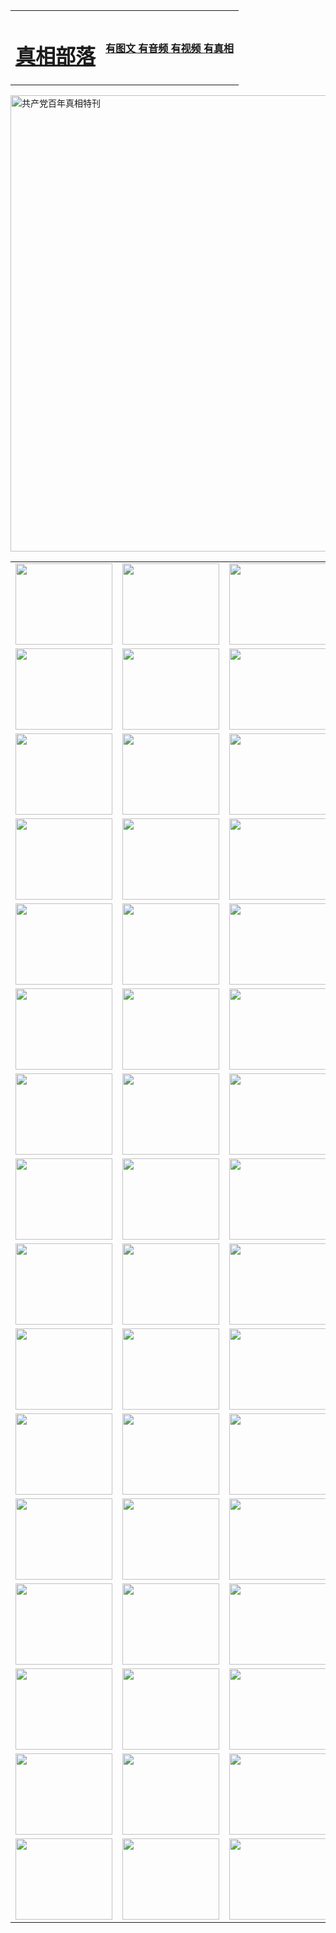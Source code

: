<table>
<tr>

<td>
	<H1><a href="http://34.from-nj.com/zx/">真相部落</a></H1>
</td>
<td>
	<H4><a href="http://34.from-nj.com1/zx/">有图文 有音频 有视频 有真相</a></H4>
</td>
</tr>
</table>

 <div ><a href="http://34.from-nj.com/zx/bngcd/"><img src="http://34.from-nj.com/zx/bngcd/gcdbnzx.jpg" width="730"  border="0" alt="共产党百年真相特刊"></a></div>

<table>
<tr>
	<td><a href="http://97.scrapping.cc/xtr/107/"><img  src ="http://97.scrapping.cc/pic/2017/02/107.jpg" width="155px" height="130px"></a></td>
	<td><a href="http://97.scrapping.cc/xtr/829/"><img src ="http://97.scrapping.cc/pic/2017/02/829.jpg" width="155px" height="130px"></a></td>
	<td><a href="http://97.scrapping.cc/xtr/69/"><img  src ="http://97.scrapping.cc/pic/2017/02/69.jpg" width="155px" height="130px"></a></td>
	<td><a href="http://97.scrapping.cc/xtr/99/"><img  src ="http://97.scrapping.cc/pic/2017/02/99.jpg" width="155px" height="130px"></a></td>
</tr>
<tr>
	<td><a href="http://97.scrapping.cc/xtr/40/"><img  src ="http://97.scrapping.cc/pic/2017/02/40.jpg" width="155px" height="130px"></a></td>
	<td><a href="http://97.scrapping.cc/xtr/20/"><img  src ="http://97.scrapping.cc/pic/2017/02/20.jpg" width="155px" height="130px"></a></td>
	<td><a href="http://97.scrapping.cc/xtr/81/"><img  src ="http://97.scrapping.cc/pic/2017/02/81.jpg" width="155px" height="130px"></a></td>
	<td><a href="http://97.scrapping.cc/xtr/2/"><img  src ="http://97.scrapping.cc/pic/2017/02/2.jpg" width="155px" height="130px"></a></td>
</tr>
<tr>
	<td><a href="http://97.scrapping.cc/xtr/86/"><img  src ="http://97.scrapping.cc/pic/2017/02/86.jpg" width="155px" height="130px"></a></td>
	<td><a href="http://97.scrapping.cc/xtr/109/"><img  src ="http://97.scrapping.cc/pic/2017/02/109.jpg" width="155px" height="130px"></a></td>
	<td><a href="http://97.scrapping.cc/xtr/1378/"><img  src ="http://97.scrapping.cc/pic/2017/02/1378.jpg" width="155px" height="130px"></a></td>
	<td><a href="http://97.scrapping.cc/xtr/57/"><img  src ="http://97.scrapping.cc/pic/2017/02/57.jpg" width="155px" height="130px"></a></td>
</tr>
<tr>
	<td><a href="http://97.scrapping.cc/xtr/1219/"><img  src ="http://97.scrapping.cc/pic/2017/02/1219.jpg" width="155px" height="130px"></a></td>
	<td><a href="http://97.scrapping.cc/xtr/1220/"><img  src ="http://97.scrapping.cc/pic/2017/02/1220.jpg" width="155px" height="130px"></a></td>
	<td><a href="http://97.scrapping.cc/xtr/1221/"><img  src ="http://97.scrapping.cc/pic/2017/02/1221.jpg" width="155px" height="130px"></a></td>
	<td><a href="http://97.scrapping.cc/xtr/51/"><img  src ="http://97.scrapping.cc/pic/2017/02/51.jpg" width="155px" height="130px"></a></td>
</tr>
<tr>
	<td><a href="http://97.scrapping.cc/xtr/1055/"><img  src ="http://97.scrapping.cc/pic/2017/02/1055.jpg" width="155px" height="130px"></a></td>
	<td><a href="http://97.scrapping.cc/xtr/611/"><img  src ="http://97.scrapping.cc/pic/2017/02/611.jpg" width="155px" height="130px"></a></td>
	<td><a href="http://97.scrapping.cc/xtr/1121/"><img  src ="http://97.scrapping.cc/pic/2017/02/1121.jpg" width="155px" height="130px"></a></td>
	<td><a href="http://97.scrapping.cc/xtr/610/"><img  src ="http://97.scrapping.cc/pic/2017/02/610.jpg" width="155px" height="130px"></a></td>
</tr>
<tr>
	<td><a href="http://97.scrapping.cc/xtr/1128/"><img  src ="http://97.scrapping.cc/pic/2017/02/1128.jpg" width="155px" height="130px"></a></td>
	<td><a href="http://97.scrapping.cc/xtr/1395/"><img  src ="http://97.scrapping.cc/pic/2017/02/1406.jpg" width="155px" height="130px"></a></td>
	<td><a href="http://97.scrapping.cc/xtr/1407/"><img  src ="http://97.scrapping.cc/pic/2017/02/1407.jpg" width="155px" height="130px"></a></td>
	<td><a href="http://97.scrapping.cc/xtr/934/"><img  src ="http://97.scrapping.cc/pic/2017/02/934.jpg" width="155px" height="130px"></a></td>
</tr>
<tr>
	<td><a href="http://97.scrapping.cc/xtr/641/"><img  src ="http://97.scrapping.cc/pic/2017/02/641.jpg" width="155px" height="130px"></a></td>
	<td><a href="http://97.scrapping.cc/xtr/949/"><img  src ="http://97.scrapping.cc/pic/2017/02/949.jpg" width="155px" height="130px"></a></td>
	<td><a href="http://97.scrapping.cc/xtr/112/"><img  src ="http://97.scrapping.cc/pic/2017/02/112.jpg" width="155px" height="130px"></a></td>
	<td><a href="http://97.scrapping.cc/xtr/812/"><img  src ="http://97.scrapping.cc/pic/2017/02/812.jpg" width="155px" height="130px"></a></td>
</tr>
<tr>
	<td><a href="http://97.scrapping.cc/xtr/103/"><img  src ="http://97.scrapping.cc/pic/2017/02/103.jpg" width="155px" height="130px"></a></td>
	<td><a href="http://97.scrapping.cc/xtr/3/"><img  src ="http://97.scrapping.cc/pic/2017/02/3.jpg" width="155px" height="130px"></a></td>
	<td><A href="http://97.scrapping.cc/mp4/zx/2015/11/Lkmtt.mp4" target="_blank" title="莲开满天庭"><img  src="http://97.scrapping.cc/pic/2015/11/Lkmtt3480_jssor.jpg"  width="155px" height="130px"></A></td>
	<td><A href="http://97.scrapping.cc/mp4/zx/2015/11/2013513.mp4" target="_blank" title="飞旋的法轮"><img  src="http://97.scrapping.cc/pic/2015/11/falun480_jssor.jpg"  width="155px" height="130px"></A></td>
</tr>
<tr>
	<td><A href="http://97.scrapping.cc/mp4/zx/2015/11/NYParade.mp4" target="_blank" title="2004年4月10日法轮功纽约大游行"><img  src="http://97.scrapping.cc/pic/2015/11/nyparade480_jssor.jpg"  width="155px" height="130px"></A></td>
	<td><A href="http://97.scrapping.cc/mp4/news617/2015/05/WEB_s28093.mp4" target="_blank" title="2015年世界法轮大法日特别报导"><img  src="http://97.scrapping.cc/pic/2015/11/p6752711a666997037_jssor.jpg"  width="155px" height="130px"></A></td>
	<td><A href="http://97.scrapping.cc/mp4/news829/2015/11/30211_326650.mp4" target="_blank" title="沧州绑架案连审四天 民众抹泪称审好人"><img  src="http://97.scrapping.cc/pic/2015/11/changzhou2480_jssor.jpg"  width="155px" height="130px"></A></td>
	<td><A href="http://97.scrapping.cc/mp4/mhph/2015/10/changzhou.mp4" target="_blank" title="沧州真相--狮城血泪"><img  src="http://97.scrapping.cc/pic/2015/11/changzhou480_jssor.jpg"  width="155px" height="130px"></A></td>
</tr>
<tr>
	<td><A href="http://97.scrapping.cc/mp4/mhjd/mhjd_55.mp4" target="_blank" title="正义律师与无罪辩护"><img  src="http://97.scrapping.cc/pic/2015/11/wzbh480_jssor.jpg"  width="155px" height="130px"></A></td>
	<td><A href="http://97.scrapping.cc/mp4/zx/2015/11/layerkcs.mp4" target="_blank" title="中国的良心--高智晟律师"><img  src="http://97.scrapping.cc/pic/2015/11/layerkcs2480_jssor.jpg"  width="155px" height="130px"></A></td>
	<td><A href="http://97.scrapping.cc/mp4/mhph/2015/10/szxl.mp4" target="_blank" title="神州血泪--北京、大庆、广东、哈尔滨"><img  src="http://97.scrapping.cc/pic/2015/11/szxl480_jssor.jpg"  width="155px" height="130px"></A></td>
	<td><A href="http://97.scrapping.cc/mp4/zx/2015/11/TangShanFFXS.mp4" target="_blank" title="真相纪录片：凤凰新生"><img  src="http://97.scrapping.cc/pic/2015/11/fhxs2480_jssor.jpg"  width="155px" height="130px"></A></td>
</tr>
<tr>
	<td><A href="http://97.scrapping.cc/mp4/zx/2015/11/jidong.mp4" target="_blank" title="冀东监狱的罪恶"><img  src="http://97.scrapping.cc/pic/2015/11/jidong480_jssor.jpg"  width="155px" height="130px"></A></td>
	<td><A href="http://97.scrapping.cc/mp4/mhph/2015/10/tangshan.mp4" target="_blank" title="凤凰血泪"><img  src="http://97.scrapping.cc/pic/2015/11/tangshan480_jssor.jpg"  width="155px" height="130px"></A>
					</div></td>
	<td>	<A href="http://97.scrapping.cc/mp4/mhph/2015/10/zfxtzxl.mp4" target="_blank" title="政法系统罪行录--唐山篇"><img  src="http://97.scrapping.cc/pic/2015/11/zfxtzxl480_jssor.jpg"  width="155px" height="130px"></A></td>
	<td><A href="http://97.scrapping.cc/mp4/mhph/2015/10/QDBG.mp4" target="_blank" title="青岛悲歌"><img  src="http://97.scrapping.cc/pic/2015/10/qdbg2480_jssor.jpg"  width="155px" height="130px"></A></td>
</tr>
<tr>
	<td><A href="http://97.scrapping.cc/mp4/mhph/2015/10/huludao.mp4" target="_blank" title="葫芦岛永恒的见证"><img  src="http://97.scrapping.cc/pic/2015/10/huludao480_jssor.jpg"  width="155px" height="130px"></A></td>
	<td><A href="http://97.scrapping.cc/mp4/mhph/2015/10/qbzx.mp4" target="_blank" title="湖畔泉边听真相-济南泉城的传奇"><img  src="http://97.scrapping.cc/pic/2015/10/hupan480_jssor.jpg"  width="155px" height="130px"></A></td>
	<td><A href="http://97.scrapping.cc/mp4/mhph/2015/10/baoding_dvd_v2.mp4" target="_blank" title="燕赵悲歌"><img  src="http://97.scrapping.cc/pic/2015/10/yzbg480_jssor.jpg"  width="155px" height="130px"></A></td>
	<td><A href="http://97.scrapping.cc/mp4/zx/2015/11/meihuashi_complete_ED2.0.mp4" target="_blank" title="梅花诗完整版"><img  src="http://97.scrapping.cc/pic/2015/11/mhs480_jssor.jpg"  width="155px" height="130px"></A></td>
</tr>
<tr>
	<td><A href="http://97.scrapping.cc/mp4/zx/2015/11/fengbei512k.mp4" target="_blank" title="丰碑"><img  src="http://97.scrapping.cc/pic/2015/11/fongbei480_jssor.jpg"  width="155px" height="130px"></A></td>
	<td><A href="http://97.scrapping.cc/mp4/zx/2015/11/fytdxComplete.mp4" target="_blank" title="风雨天地行全集"><img  src="http://97.scrapping.cc/pic/2015/11/fytdxWhite480_jssor.jpg"  width="155px" height="130px"></A></td>
	<td><A href="http://97.scrapping.cc/mp4/zx/2015/11/JianZheng.mp4" target="_blank" title="见证"><img  src="http://97.scrapping.cc/pic/2015/11/witness480_jssor.jpg"  width="155px" height="130px"></A></td>
	<td><A href="http://97.scrapping.cc/mp4/mhph/2015/10/hcym.mp4" target="_blank" title="红朝阴谋"><img  src="http://97.scrapping.cc/pic/2015/10/hcym480_jssor.jpg"  width="155px" height="130px"></A></td>
</tr>
<tr>
	<td><A href="http://97.scrapping.cc/mp4/zx/2015/11/zfzxPalV3.mp4" target="_blank" title="是自焚还是骗局"><img  src="http://97.scrapping.cc/pic/2015/11/zfzx4805_jssor.jpg"  width="155px" height="130px"></A></td>
	<td><A href="http://97.scrapping.cc/mp4/zx/2015/11/lsdspMsyTd.mp4" target="_blank" title="历史的审判"><img  src="http://97.scrapping.cc/pic/2015/11/lsdsp480_jssor.jpg"  width="155px" height="130px"></A></td>
	<td><A href="http://97.scrapping.cc/mp4/news886/2015/11/concat886.mp4" target="_blank" title="一周全球控告江泽民"><img  src="http://97.scrapping.cc/pic/2015/11/news886480_jssor.jpg"  width="155px" height="130px"></A></td>
	<td><A href="http://97.scrapping.cc/mp4/news1378/2014/08/CQSD_s0_e4_v2_i0-CQSD_4-video.mp4" target="_blank" title="欧洲的抉择"><img  src="http://97.scrapping.cc/pic/2015/11/p5143421a564166643-ss_jssor.jpg"  width="155px" height="130px"></A></td>
</tr>
<tr>
	<td><A href="http://97.scrapping.cc/mp4/zx/2015/11/hk20150720parade.mp4" target="_blank" title="港法轮功反迫害大游行 大陆游客震撼"><img  src="http://97.scrapping.cc/pic/2015/11/281098-ss_jssor.jpg"  width="155px" height="130px"></A></td>
	<td><A href="http://97.scrapping.cc/mp4/zx/2015/11/20150720hkParade512k.mp4" target="_blank" title="香港法轮功720游行声援诉江潮"><img  src="http://97.scrapping.cc/pic/2015/11/2015720parade480_jssor.jpg"  width="155px" height="130px"></A></td>
	<td><A href="http://97.scrapping.cc/mp4/zx/2015/11/hktdc512.mp4" target="_blank" title="香港退党潮"><img  src="http://97.scrapping.cc/pic/2015/11/hktdc480_jssor.jpg"  width="155px" height="130px"></A></td>
	<td><A href="http://97.scrapping.cc/mp4/news413/2015/11/concat413.mp4" target="_blank" title="本月退党精选"><img  src="http://97.scrapping.cc/pic/2015/11/tuidang480_jssor.jpg"  width="155px" height="130px"></A></td>
</tr>
<tr>
	<td><A href="http://97.scrapping.cc/mp4/news823/2015/11/TSZG_British_1_QA_A_TSZG-61-1_XinHaoNianZuoZh_P617180.mp4" target="_blank" title="辛灏年：纪念《九评共产党》发表十周年演讲"><img  src="http://97.scrapping.cc/pic/2015/11/xhn9p10480_jssor.jpg"  width="155px" height="130px"></A></td>
	<td><A href="http://97.scrapping.cc/mp4/news57/2015/11/JPGCD8.mp4" target="_blank" title="【九评之八】评中国共产党的邪教本质"><img  src="http://97.scrapping.cc/pic/2015/11/9pkcd8p480_jssor.jpg"  width="155px" height="130px"></A></td>
	<td><A href="http://97.scrapping.cc/mp4/other/kao.Chih.Sheng_story.mp4"  target="_blank" title="超越恐惧:高智晟的故事"				style="font-size:20px;"><img src="http://97.scrapping.cc/pic/2016/12/GZS201408070902.jpg"  width="155px" height="130px">
						</A></td>
	<td><A href="http://97.scrapping.cc/mp4/zx/2016/11/oh10yearsInv.mp4"  target="_blank" title="纪录片《活摘 十年调查》完整版" style="font-size:20px;"><img src="http://97.scrapping.cc/pic/2016/11/10yearsOHinv.jpg"  width="155px" height="130px">
						</A></td>
</tr>
</table>


